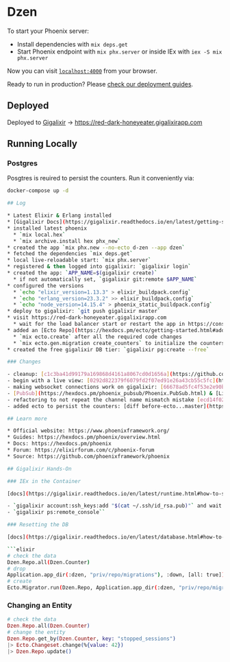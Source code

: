 # Dzen

To start your Phoenix server:

* Install dependencies with `mix deps.get`
* Start Phoenix endpoint with `mix phx.server` or inside IEx with `iex -S mix phx.server`

Now you can visit [`localhost:4000`](http://localhost:4000) from your browser.

Ready to run in production? Please [check our deployment guides](https://hexdocs.pm/phoenix/deployment.html).

## Deployed

Deployed to [Gigalixir](https://gigalixir.com) &rarr; https://red-dark-honeyeater.gigalixirapp.com

## Running Locally

### Postgres

Posgtres is reuired to persist the counters. Run it conveniently via:

```bash
docker-compose up -d

## Log

* Latest Elixir & Erlang installed
* [Gigalixir Docs](https://gigalixir.readthedocs.io/en/latest/getting-started-guide.html)
* installed latest phoenix
  * `mix local.hex`
  * `mix archive.install hex phx_new`
* created the app `mix phx.new --no-ecto d-zen --app dzen`
* fetched the dependencies `mix deps.get`
* local live-reloadable start: `mix phx.server`
* registered & then logged into gigalixir: `gigalixir login`
* created the app: `APP_NAME=$(gigalixir create)`
  * if not automatically set, `gigalixir git:remote $APP_NAME`
* configured the versions
  * `echo "elixir_version=1.13.3" > elixir_buildpack.config`
  * `echo "erlang_version=23.3.2" >> elixir_buildpack.config`
  * `echo "node_version=14.15.4" > phoenix_static_buildpack.config`
* deploy to gigalixir: `git push gigalixir master`
* visit https://red-dark-honeyeater.gigalixirapp.com
  * wait for the load balancer start or restart the app in https://console.gigalixir.com
* added an [Ecto Repo](https://hexdocs.pm/ecto/getting-started.html#adding-ecto-to-an-application)
  * `mix ecto.create` after all the required code changes
  * `mix ecto.gen.migration create_counters` to initialize the counters
* created the free gigalixir DB tier: `gigalixir pg:create --free`

### Changes

- cleanup: [c1c3ba41d99179a169868d4161a8067cd0d1656a](https://github.com/d-led/d-zen/commit/c1c3ba41d99179a169868d4161a8067cd0d1656a)
- begin with a live view: [0292d822379f6079fd2f07ed91e26a43cb55c5fc](https://github.com/d-led/d-zen/commit/0292d822379f6079fd2f07ed91e26a43cb55c5fc)
- making websocket connections work on gigalixir: [66678ad5fc4f53e2e90bce790ecb1933f256b40d](https://github.com/d-led/d-zen/commit/66678ad5fc4f53e2e90bce790ecb1933f256b40d)
- [PubSub](https://hexdocs.pm/phoenix_pubsub/Phoenix.PubSub.html) & [LiveView](https://hexdocs.pm/phoenix_live_view/Phoenix.LiveView.html) [b685c71233b9e200e9eb8a2dcb79b73e70c6b53e](https://github.com/d-led/d-zen/commit/b685c71233b9e200e9eb8a2dcb79b73e70c6b53e) + channel name fix [314b8191fb5e993038c3506bbbb89c87f9df1aa0](https://github.com/d-led/d-zen/commit/314b8191fb5e993038c3506bbbb89c87f9df1aa0)
- refactoring to not repeat the channel name mismatch mistake [ecd14f02bf71bb33c330b6abfe680580560e126f](https://github.com/d-led/d-zen/commit/ecd14f02bf71bb33c330b6abfe680580560e126f)
- added ecto to persist the counters: [diff before-ecto...master](https://github.com/d-led/d-zen/compare/before-ecto...master)

## Learn more

* Official website: https://www.phoenixframework.org/
* Guides: https://hexdocs.pm/phoenix/overview.html
* Docs: https://hexdocs.pm/phoenix
* Forum: https://elixirforum.com/c/phoenix-forum
* Source: https://github.com/phoenixframework/phoenix

## Gigalixir Hands-On

### IEx in the Container

[docs](https://gigalixir.readthedocs.io/en/latest/runtime.html#how-to-ssh-into-a-production-container)

- `gigalixir account:ssh_keys:add "$(cat ~/.ssh/id_rsa.pub)"` and wait a couple of minutes
- `gigalixir ps:remote_console``

### Resetting the DB

[docs](https://gigalixir.readthedocs.io/en/latest/database.html#how-to-reset-the-database)

```elixir
# check the data
Dzen.Repo.all(Dzen.Counter)
# drop
Application.app_dir(:dzen, "priv/repo/migrations"), :down, [all: true])
# create
Ecto.Migrator.run(Dzen.Repo, Application.app_dir(:dzen, "priv/repo/migrations"), :up, [all: true])
```

### Changing an Entity

```elixir
# check the data
Dzen.Repo.all(Dzen.Counter)
# change the entity
Dzen.Repo.get_by(Dzen.Counter, key: "stopped_sessions")
|> Ecto.Changeset.change(%{value: 42})
|> Dzen.Repo.update()
```

